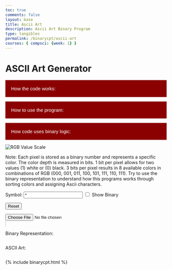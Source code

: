 ```yaml
---
toc: true
comments: false
layout: base
title: Ascii Art
description: Ascii Art Binary Program
type: tangibles
permalink: /binarycpt/ascii-art 
courses: { compsci: {week: 1} }
---
```


<style>
   #asciiOutput {
    background-color: black;
    color: white;
   }
</style>

# ASCII Art Generator 

<body>
<!-- Collapsible button -->
<button type="button" class="collapsible">How the code works:</button>

<!-- Collapsible content with a textarea -->
<div class="content collapsible-content">
    <textarea placeholder="text">1. Select an image.
2. Resize and draw the image on a canvas.
3. Convert RGB values of each pixel to binary.
4. Determine whether each pixel is part of the foreground or background.
5. Generate ASCII characters based on the determination.
6. Display the ASCII art.</textarea>
</div>

<button type="button" class="collapsible">How to use the program:</button>

<!-- Collapsible content with a textarea -->
<div class="content collapsible-content">
    <textarea placeholder="text">Choose a simple image with a clear focus, maybe like a certain character or shape in a basic background.</textarea>
    <textarea placeholder="text">After uploading the image, watch the creation of unique ascii art fold upon your eyes...</textarea>
</div>

<button type="button" class="collapsible">How code uses binary logic:</button>

<!-- Collapsible content with a textarea -->
<div class="content collapsible-content">
    <textarea placeholder="text">The process involves handling the selected image, drawing it on a canvas, and converting RGB values to ASCII characters.</textarea>
    <textarea placeholder="text">The program converts the RGB values of each pixel in the image to binary and uses specific criteria (a threshold of 4) to determine whether a pixel should be represented as a foreground or background character in the ASCII art. Additionally, if the binary value of the pixel starts with 1, it is automatically defined in the foreground. These values are represented with an *astrix*, and background values are given a blank space as shown below:</textarea>
</div>

<!-- JavaScript for collapsible functionality -->
<script>
    var coll = document.getElementsByClassName("collapsible");
    var i;

    for (i = 0; i < coll.length; i++) {
        coll[i].addEventListener("click", function() {
            this.classList.toggle("active");
            var content = this.nextElementSibling;
            if (content.style.display === "block") {
                content.style.display = "none";
            } else {
                content.style.display = "block";
            }
        });
    }
</script>
</body>
<style>
    /* Style the button that is used to open and close the collapsible content */
    .collapsible {
        background-color: #8B0000;
        color: white;
        cursor: pointer;
        padding: 18px;
        width: 100%;
        border: none;
        text-align: left;
        outline: none;
        font-size: 15px;
    }
    /* Add a background color to the button if it is clicked on (add the .active class with JS), and when you move the mouse over it (hover) */
    .active, .collapsible:hover {
        background-color: #006400;
        transition-delay: 0.01s;
    }
    /* Style the collapsible content. Note: hidden by default */
    .content {
        padding: 0 18px;
        display: none;
        overflow: hidden;
        background-color: #f1f1f1;
    }
    /* Style the textarea inside the collapsible content */
    .collapsible-content textarea {
        width: 100%;
        height: 100px;
        box-sizing: border-box;
        margin-top: 10px;
    }
</style>

![RGB Value Scale](https://cdn.discordapp.com/attachments/1174540464951676969/1181990120941965423/colors.png?ex=65831115&is=65709c15&hm=bdf3b5d3df9106adee12d25a498147d4c4a9d4b11627ab13a673d0ce93ed91e7&)

Note: Each pixel is stored as a binary number and represents a specific color. The color depth is measured in bits. 1 bit per pixel allows for two values (1) white or (0) black. 3 bits per pixel results in 8 available colors in combinations of RGB (000, 001, 011, 100, 101, 111, 110, 111). Try to use the binary representation to understand how this programs works through sorting colors and assigning Ascii characters.

<!-- Symbol input for ASCII art -->
<label>
    Symbol: <input type="text" id="symbolInput" value="*">
</label>

<!-- Toggle button for ASCII and Binary -->
<label>
    <input type="checkbox" id="toggleCheckbox" onchange="toggleDisplay()"> Show Binary
</label>

<!-- Reset button -->
<button onclick="resetArt()">Reset</button>

<!-- Input element for selecting an image file -->
<input type="file" id="imageInput" accept="image/*">

<!-- Container for displaying the original image -->
<div id="imageContainer">
    <canvas id="originalCanvas" style="border:1px solid #ddd;" width="300" height="300"></canvas>
</div>

<!-- Explanation for users -->
<div id="explanationContainer">
    <p>Binary Representation:</p>
    <pre id="binaryOutput"></pre>
    <p>ASCII Art:</p>
    <pre id="asciiOutput"></pre>
</div>

<script>
    // Event listener for changes in the selected image file
    document.getElementById('imageInput').addEventListener('change', handleImage);

    // Function to handle the selected image file
    function handleImage() {
        const input = document.getElementById('imageInput');
        const originalCanvas = document.getElementById('originalCanvas');
        const asciiOutput = document.getElementById('asciiOutput');
        const binaryOutput = document.getElementById('binaryOutput');

        // Create an Image object
        const img = new Image();

        // Event handler when the image is loaded
        img.onload = function () {
            // Draw the original image on the canvas
            drawOriginalImage(img, originalCanvas);

            // Generate ASCII art from the image with the specified symbol
            const symbolInput = document.getElementById('symbolInput').value;
            const asciiArt = imageToAscii(img, symbolInput);
            asciiOutput.innerHTML = asciiArt;

            // Display binary representation
            const binaryRepresentation = imageToBinary(img);
            binaryOutput.innerHTML = binaryRepresentation;
        };

        // Read the selected file as a data URL and set it as the source of the Image object
        const file = input.files[0];
        const reader = new FileReader();
        reader.onload = function (e) {
            img.src = e.target.result;
        };

        reader.readAsDataURL(file);
    }

    // Function to draw the original image on the canvas
    function drawOriginalImage(img, canvas) {
        const ctx = canvas.getContext('2d');

        // Clear the canvas
        ctx.clearRect(0, 0, canvas.width, canvas.height);

        // Calculate the aspect ratio for resizing
        const aspectRatio = img.width / img.height;

        // Set the maximum width and height for the displayed image
        const maxWidth = 300;
        const maxHeight = 300;

        // Calculate the new width and height while maintaining the aspect ratio
        let newWidth = maxWidth;
        let newHeight = maxWidth / aspectRatio;

        if (newHeight > maxHeight) {
            newHeight = maxHeight;
            newWidth = maxHeight * aspectRatio;
        }

        // Center the image on the canvas
        const x = (canvas.width - newWidth) / 2;
        const y = (canvas.height - newHeight) / 2;

        // Draw the image on the canvas
        ctx.drawImage(img, x, y, newWidth, newHeight);
    }
    
    // Function to generate ASCII art from the image
function imageToAscii(img, symbol = '*') {
    // Create a temporary canvas and get its 2D rendering context
    const canvas = document.createElement('canvas');
    const ctx = canvas.getContext('2d');

    // Define the width for the ASCII output
    const outputWidth = 100;

    // Calculate the new width and height based on the original image dimensions
    const aspectRatio = img.width / img.height;
    const newWidth = Math.min(outputWidth, img.width);
    const newHeight = Math.floor(newWidth / aspectRatio);

    // Set the canvas dimensions
    canvas.width = newWidth;
    canvas.height = newHeight;

    // Draw the resized image on the canvas
    ctx.drawImage(img, 0, 0, newWidth, newHeight);

    // Get the pixel data from the canvas
    const imageData = ctx.getImageData(0, 0, newWidth, newHeight).data;

    // Initialize the string for storing ASCII art
    let asciiArt = '';

    // Process each pixel in the image
    for (let i = 0; i < imageData.length; i += 4) {
        // Convert RGB values to binary
        const binaryR = imageData[i].toString(2).padStart(8, '0');
        const binaryG = imageData[i + 1].toString(2).padStart(8, '0');
        const binaryB = imageData[i + 2].toString(2).padStart(8, '0');

        // Combine binary values to form a single binary string
        const binaryValue = binaryR + binaryG + binaryB;

        // Use specific criteria to determine background or foreground
        const char = isForeground(binaryValue) ? symbol : ' ';

        // Append the character to the ASCII art string
        asciiArt += char;

        // Add a line break at the end of each row
        if ((i / 4 + 1) % newWidth === 0) {
            asciiArt += '\n';
        }
    }

    // Return the generated ASCII art
    return asciiArt;
}

 // Function to generate binary representation from the image
    function imageToBinary(img) {
        const canvas = document.createElement('canvas');
        const ctx = canvas.getContext('2d');

        // Set the canvas dimensions
        canvas.width = img.width;
        canvas.height = img.height;

        // Draw the image on the canvas
        ctx.drawImage(img, 0, 0, img.width, img.height);

        // Get the pixel data from the canvas
        const imageData = ctx.getImageData(0, 0, img.width, img.height).data;

        // Initialize the string for storing binary representation
        let binaryRepresentation = '';

        // Process each pixel in the image
        for (let i = 0; i < imageData.length; i += 4) {
            // Convert RGB values to binary
            const binaryR = imageData[i].toString(2).padStart(8, '0');
            const binaryG = imageData[i + 1].toString(2).padStart(8, '0');
            const binaryB = imageData[i + 2].toString(2).padStart(8, '0');

            // Combine binary values to form a single binary string
            const binaryValue = binaryR + binaryG + binaryB;

            // Add a space between each group of 8 bits for better readability
            binaryRepresentation += binaryValue.match(/.{1,8}/g).join(' ') + ' ';

            // Add a line break at the end of each row
            if ((i / 4 + 1) % img.width === 0) {
                binaryRepresentation += '\n';
            }
        }

        // Return the generated binary representation
        return binaryRepresentation;
    }

    // Function to determine foreground based on binary value
    function isForeground(binaryValue) {
        
        return binaryValue.startsWith('1');
    }

// Toggle between ASCII and Binary
    function toggleDisplay() {
        const asciiOutput = document.getElementById('asciiOutput');
        const binaryOutput = document.getElementById('binaryOutput');
        const toggleCheckbox = document.getElementById('toggleCheckbox');

        if (toggleCheckbox.checked) {
            asciiOutput.style.display = 'none';
            binaryOutput.style.display = 'block';
        } else {
            asciiOutput.style.display = 'block';
            binaryOutput.style.display = 'none';
        }
    }

// Reset the displayed image and ASCII art
    function resetArt() {
        const originalCanvas = document.getElementById('originalCanvas');
        const asciiOutput = document.getElementById('asciiOutput');
        const binaryOutput = document.getElementById('binaryOutput');
        const imageInput = document.getElementById('imageInput');
        const symbolInput = document.getElementById('symbolInput');

        // Clear the canvas
        const ctx = originalCanvas.getContext('2d');
        ctx.clearRect(0, 0, originalCanvas.width, originalCanvas.height);

        // Clear ASCII and Binary outputs
        asciiOutput.innerHTML = '';
        binaryOutput.innerHTML = '';

        // Reset image input value
        imageInput.value = '';

        // Reset symbol input value
        symbolInput.value = '';
    }
</script>


{% include binarycpt.html %}